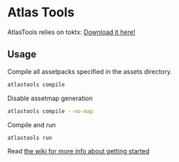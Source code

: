 ﻿# Atlas Tools

AtlasTools relies on toktx: [Download it here!](https://github.com/KhronosGroup/KTX-Software/releases)

## Usage

Compile all assetpacks specified in the assets directory.

```bash
atlastools compile
```

Disable assetmap generation

```bash
atlastools compile --no-map
```

Compile and run

```bash
atlastools run
```

Read [the wiki for more info about getting started](https://github.com/apeltsi/Atlas/wiki/AssetPacks)